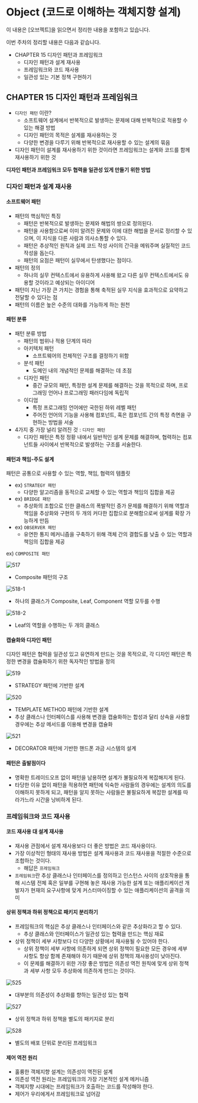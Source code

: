 # Object (코드로 이해하는 객체지향 설계)

이 내용은 [오브젝트]을 읽으면서 정리한 내용을 포함하고 있습니다.

이번 주차의 정리할 내용은 다음과 같습니다.

- CHAPTER 15 디자인 패턴과 프레임워크
  - 디자인 패턴과 설계 재사용
  - 프레임워크와 코드 재사용
  - 일관성 있는 기본 정책 구현하기

## CHAPTER 15 디자인 패턴과 프레임워크

- `디자인 패턴` 이란?
  - 소프트웨어 설계에서 반복적으로 발생하는 문제에 대해 반복적으로 적용할 수 있는 해결 방법
  - 디자인 패턴의 목적은 설계를 재사용하는 것
  - 다양한 변경을 다루기 위해 반복적으로 재사용할 수 있는 설계의 묶음
- 디자인 패턴이 설계를 재사용하기 위한 것이라면 프레임워크는 설계와 코드를 함께 재사용하기 위한 것

**디자인 패턴과 프레임워크 모두 협력을 일관성 있게 만들기 위한 방법**

### 디자인 패턴과 설계 재사용

#### 소프트웨어 패턴

- 패턴의 핵심적인 특징
  - 패턴은 반복적으로 발생하는 문제와 해법의 쌍으로 정의된다.
  - 패턴을 사용함으로써 이미 알려진 문제와 이에 대한 해법을 문서로 정리할 수 있으며, 이 지식을 다른 사람과 의사소통할 수 있다.
  - 패턴은 추상적인 원칙과 실제 코드 작성 사이의 간극을 메워주며 실질적인 코드 작성을 돕는다.
  - 패턴의 요점은 패턴이 실무에서 탄생했다는 점이다.
- 패턴의 정의
  - 하나의 실무 컨텍스트에서 유용하게 사용해 왔고 다른 실무 컨텍스트에서도 유용할 것이라고 예상되는 아이디어
- 패턴이 지닌 가장 큰 가치는 경험을 통해 축적된 실무 지식을 효과적으로 요약하고 전달할 수 있다는 점
- 패턴의 이름은 높은 수준의 대화를 가능하게 하는 원천

#### 패턴 분류

- 패턴 분류 방법
  - 패턴의 범위나 적용 단계의 따라
  - 아키텍처 패턴
    - 소프트웨어의 전체적인 구조를 결정하기 위함
  - 분석 패턴
    - 도메인 내의 개념적인 문제를 해결하는 데 초점
  - 디자인 패턴
    - 중간 규모의 패턴, 특정한 설계 문제를 해결하는 것을 목적으로 하며, 프로그래밍 언어나 프로그래밍 패러다임에 독립적
  - 이디엄
    - 특정 프로그래밍 언어에만 국한된 하위 레벨 패턴
    - 주어진 언어의 기능을 사용해 컴포넌트, 혹은 컴포넌트 간의 특정 측면을 구현하는 방법을 서술
- 4가지 중 가장 널리 알려진 것 : `디자인 패턴`
  - 디자인 패턴은 특정 정황 내에서 일반적인 설계 문제를 해결하며, 협력하는 컴포넌트들 사이에서 반복적으로 발생하는 구조를 서술한다.

#### 패턴과 책임-주도 설계

패턴은 공통으로 사용할 수 있는 역할, 책임, 협력의 템플릿

- ex) `STRATEGY 패턴`
  - 다양한 알고리즘을 동적으로 교체할 수 있는 역할과 책임의 집합을 제공
- ex) `BRIDGE 패턴` 
  - 추상화의 조합으로 인한 클래스의 폭발적인 증가 문제를 해결하기 위해 역할과 책임을 추상화와 구현의 두 개의 커다한 집합으로 분해함으로써 설계를 확장 가능하게 만듬
- ex) `OBSERVER 패턴` 
  - 유연한 통지 메커니즘을 구축하기 위해 객체 간의 결합도를 낮출 수 있는 역할과 책임의 집합을 제공

ex) `COMPOSITE 패턴`

![517](../15week/images/517.jpg)

- Composite 패턴의 구조

![518-1](../15week/images/518_1.jpg)

- 하나의 클래스가 Composite, Leaf, Component 역할 모두를 수행

![518-2](../15week/images/518_2.jpg)

- Leaf의 역할을 수행하는 두 개의 클래스

#### 캡슐화와 디자인 패턴

디자인 패턴은 협력을 일관성 있고 유연하게 만드는 것을 목적으로, 각 디자인 패턴은 특정한 변경을 캡슐화하기 위한 독자적인 방법을 정의

![519](../15week/images/519.jpg)

- STRATEGY 패턴에 기반한 설계

![520](../15week/images/520.jpg)

- TEMPLATE METHOD 패턴에 기반한 설계
- 추상 클래스나 인터페이스를 사용해 변경을 캡슐화하는 합성과 달리 상속을 사용할 경우에는 추상 메서드를 이용해 변경을 캡슐화

![521](../15week/images/521.jpg)

- DECORATOR 패턴에 기반한 핸드폰 과금 시스템의 설계

#### 패턴은 출발점이다

- 명확한 트레이드오프 없이 패턴을 남용하면 설계가 불필요하게 복잡해지게 된다.
- 타당한 이유 없이 패턴을 적용하면 패턴에 익숙한 사람들의 경우에는 설계의 의도를 이해하지 못하게 되고, 패턴을 알지 못하는 사람들은 불필요하게 복잡한 설계를 따라가느라 시간을 낭비하게 된다.

### 프레임워크와 코드 재사용

#### 코드 재사용 대 설계 재사용

- 재사용 관점에서 설계 재사용보다 더 좋은 방법은 코드 재사용이다.
- 가장 이상적인 형태의 재사용 방법은 설계 재사용과 코드 재사용을 적절한 수준으로 조합하는 것이다.
  - 해답은 `프레임워크`
- `프레임워크`란 추상 클래스나 인터페이스를 정의하고 인스턴스 사이의 상호작용을 통해 시스템 전체 혹은 일부를 구현해 놓은 재사용 가능한 설계 또는 애플리케이션 개발자가 현재의 요구사항에 맞게 커스터마이징할 수 있는 애플리케이션의 골격을 의미

#### 상위 정책과 하위 정책으로 패키지 분리하기

- 프레임워크의 핵심은 추상 클래스나 인터페이스와 같은 추상화라고 할 수 있다.
  - 추상 클래스와 인터페이스가 일관성 있는 협력을 만드는 핵심 재료
- 상위 정책이 세부 사항보다 더 다양한 상황에서 재사용될 수 있어야 한다.
  - 상위 정책이 세부 사항에 의존하게 되면 상위 정책이 필요한 모든 경우에 세부 사항도 항상 함께 존재해야 하기 때문에 상위 정책의 재사용성이 낮아진다.
  - 이 문제를 해결하기 위한 가장 좋은 방법은 의존성 역전 원칙에 맞게 상위 정책과 세부 사항 모두 추상화에 의존하게 만드는 것이다.

![525](../15week/images/525.jpg)

- 대부분의 의존성이 추상화를 향하는 일관성 있는 협력

![527](../15week/images/527.jpg)

- 상위 정책과 하위 정책을 별도의 패키지로 분리

![528](../15week/images/528.jpg)

- 별도의 배포 단위로 분리된 프레임워크

#### 제어 역전 원리

- 훌륭한 객체지향 설계는 의존성이 역전된 설계
- 의존성 역전 원리는 프레임워크의 가장 기본적인 설계 메커니즘
- 객체지향 시대에는 프레임워크가 호출하는 코드를 작성해야 한다.
- 제어가 우리에게서 프레임워크로 넘어감